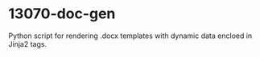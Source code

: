 # 13070-doc-gen

Python script for rendering .docx templates with dynamic data encloed in Jinja2 tags.
